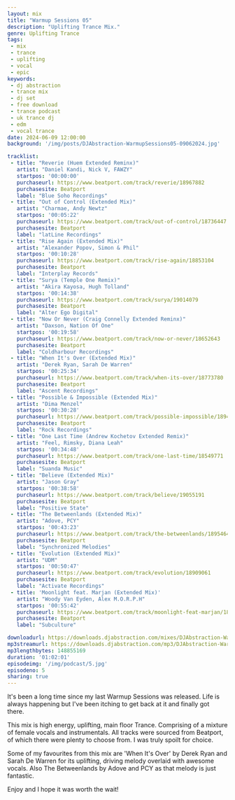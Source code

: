 ```yaml
---
layout: mix
title: "Warmup Sessions 05"
description: "Uplifting Trance Mix."
genre: Uplifting Trance
tags:
 - mix
 - trance
 - uplifting
 - vocal
 - epic
keywords:
 - dj abstraction
 - trance mix
 - dj set
 - free download
 - trance podcast
 - uk trance dj
 - edm
 - vocal trance
date: 2024-06-09 12:00:00
background: '/img/posts/DJAbstraction-WarmupSessions05-09062024.jpg'

tracklist:
 - title: "Reverie (Huem Extended Reminx)"
   artist: "Daniel Kandi, Nick V, FAWZY"
   startpos: '00:00:00'
   purchaseurl: https://www.beatport.com/track/reverie/18967882
   purchasesite: Beatport
   label: "Blue Soho Recordings"
 - title: "Out of Control (Extended Mix)"
   artist: "Charmae, Andy Newtz"
   startpos: '00:05:22'
   purchaseurl: https://www.beatport.com/track/out-of-control/18736447
   purchasesite: Beatport
   label: "latLine Recordings"
 - title: "Rise Again (Extended Mix)"
   artist: "Alexander Popov, Simon & Phil"
   startpos: '00:10:28'
   purchaseurl: https://www.beatport.com/track/rise-again/18853104
   purchasesite: Beatport
   label: "Interplay Records"
 - title: "Surya (Temple One Remix)"
   artist: "Akira Kayosa, Hugh Tolland"
   startpos: '00:14:38'
   purchaseurl: https://www.beatport.com/track/surya/19014079
   purchasesite: Beatport
   label: "Alter Ego Digital"
 - title: "Now Or Never (Craig Connelly Extended Reminx)"
   artist: "Daxson, Nation Of One"
   startpos: '00:19:58'
   purchaseurl: https://www.beatport.com/track/now-or-never/18652643
   purchasesite: Beatport
   label: "Coldharbour Recordings"
 - title: "When It's Over (Extended Mix)"
   artist: "Derek Ryan, Sarah De Warren"
   startpos: '00:25:34'
   purchaseurl: https://www.beatport.com/track/when-its-over/18773780
   purchasesite: Beatport
   label: "Ascent Recordings"
 - title: "Possible & Impossible (Extended Mix)"
   artist: "Dima Menzel"
   startpos: '00:30:28'
   purchaseurl: https://www.beatport.com/track/possible-impossible/18940650
   purchasesite: Beatport
   label: "Rock Recordings"
 - title: "One Last Time (Andrew Kochetov Extended Remix)"
   artist: "Feel, Rimsky, Diana Leah"
   startpos: '00:34:48'
   purchaseurl: https://www.beatport.com/track/one-last-time/18549771
   purchasesite: Beatport
   label: "Suanda Music"
 - title: "Believe (Extended Mix)"
   artist: "Jason Gray"
   startpos: '00:38:58'
   purchaseurl: https://www.beatport.com/track/believe/19055191
   purchasesite: Beatport
   label: "Positive State"
 - title: "The Betweenlands (Extended Mix)"
   artist: "Adove, PCY"
   startpos: '00:43:23'
   purchaseurl: https://www.beatport.com/track/the-betweenlands/18954646
   purchasesite: Beatport
   label: "Synchronized Melodies"
 - title: "Evolution (Extended Mix)"
   artist: "UDM"
   startpos: '00:50:47'
   purchaseurl: https://www.beatport.com/track/evolution/18909061
   purchasesite: Beatport
   label: "Activate Recordings"
 - title: 'Moonlight feat. Marjan (Extended Mix)'
   artist: "Woody Van Eyden, Alex M.O.R.P.H"
   startpos: '00:55:42'
   purchaseurl: https://www.beatport.com/track/moonlight-feat-marjan/18609735
   purchasesite: Beatport
   label: "Subculture"

downloadurl: https://downloads.djabstraction.com/mixes/DJAbstraction-WarmupSessions05-09062024.zip
mp3streamurl: https://downloads.djabstraction.com/mp3/DJAbstraction-WarmupSessions05-09062024.mp3
mp3lengthbytes: 148855169
duration: '01:02:01'
episodeimg: '/img/podcast/5.jpg'
episodeno: 5
sharing: true
---
```

It's been a long time since my last Warmup Sessions was released. Life is always happening but I've been itching to get back at it and finally got there.

This mix is high energy, uplifting, main floor Trance. Comprising of a mixture of female vocals and instrumentals. All tracks were sourced from Beatport, of which there were plenty to choose from. I was truly spoilt for choice.

Some of my favourites from this mix are 'When It's Over' by Derek Ryan and Sarah De Warren for its uplifting, driving melody overlaid with awesome vocals. Also The Betweenlands by Adove and PCY as that melody is just fantastic.

Enjoy and I hope it was worth the wait!